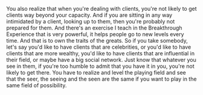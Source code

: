  You also realize that when you're dealing with clients, you're not likely to get clients way beyond your capacity. And if you are sitting in any way intimidated by a client, looking up to them, then you're probably not prepared for them. And there's an exercise I teach in the Breakthrough Experience that is very powerful, it helps people go to new levels every time. And that is to own the traits of the greats. So if you take somebody, let's say you'd like to have clients that are celebrities, or you'd like to have clients that are more wealthy, you'd like to have clients that are influential in their field, or maybe have a big social network. Just know that whatever you see in them, if you're too humble to admit that you have it in you, you're not likely to get there. You have to realize and level the playing field and see that the seer, the seeing and the seen are the same if you want to play in the same field of possibility.